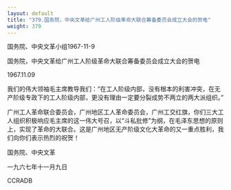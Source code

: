 ```yaml
---
layout: default
title: "379.国务院，中央文革给广州工人阶级革命大联合筹备委员会成立大会的贺电"
weight: 379
---
```


国务院、中央文革小组1967-11-9

国务院，中央文革给广州工人阶级革命大联合筹备委员会成立大会的贺电

1967.11.09

我们的伟大领袖毛主席教导我们：“在工人阶级内部，没有根本的利害冲突，在无产阶级专政下的工人阶级内部，更没有理由一定要分裂成势不两立的两大派组织。”

广州工人革命联合委员会，广州地区工人革命委员会，广州工交红旗，你们三大工人组织积极响应毛主席的这一伟大号召，以“斗私批修”为纲，在毛泽东思想的原则上，实现了革命的大联合。这是广州地区无产阶级文化大革命的又一重点胜利，我们向你们表示热烈的祝贺！

国务院、中央文革

一九六七年十一月九日

CCRADB

